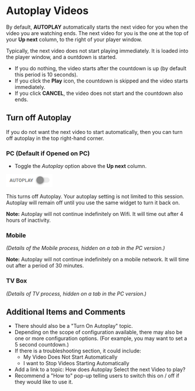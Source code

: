 # Autoplay Videos

By default, **AUTOPLAY** automatically starts the next video for you when the video you are watching ends. The next video for you is the one at the top of your **Up next** column, to the right of your player window.  

Typically, the next video does not start playing immediately. It is loaded into the player window, and a ountdown is started. 
* If you do nothing, the video starts after the countdown is up (by default this period is 10 seconds). 
* If you click the **Play** icon, the countdown is skipped and the video starts immediately. 
* If you click **CANCEL**, the video does not start and the countdown also ends. 

## Turn off Autoplay

If you do not want the next video to start automatically, then you can turn off autoplay in the top right-hand corner. 

### PC (Default if Opened on PC)

* Toggle the *Autoplay* option above the **Up next** column.   

 ![Autoplay Toggle - Off](../images/autoplay.png)

This turns off Autoplay. Your autoplay setting is not limited to this session. Autoplay will remain off until you use the same widget to turn it back on. 

**Note:** Autoplay will not continue indefinitely on Wifi. It will time out after 4 hours of inactivity.  

### Mobile

*(Details of the Mobile process, hidden on a tab in the PC version.)*

**Note:** Autoplay will not continue indefinitely on a mobile network. It will time out after a period of 30 minutes.

### TV Box 

*(Details of TV process, hidden on a tab in the PC version.)*

## Additional Items and Comments

* There should also be a "Turn On Autoplay" topic.
* Depending on the scope of configuration available, there may also be one or more configuration options. (For example, you may want to set a 5 second countdown.)
* If there is a troubleshooting section, it could include: 
  * My Video Does Not Start Automatically
  * I want to Stop Videos Starting Automatically
* Add a link to a topic: How does Autoplay Select the next Video to play?
* Recommend a "How to" pop-up telling users to switch this on / off if they would like to use it.  

